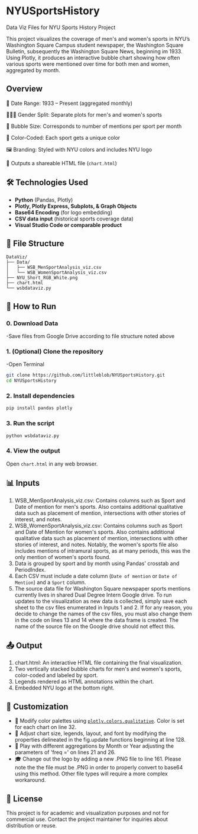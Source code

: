# NYUSportsHistory
Data Viz Files for NYU Sports History Project

This project visualizes the coverage of men's and women's sports in NYU’s Washington Square Campus student newspaper, the Washington Square Bulletin, subsequently the Washington Square News, beginning im 1933. Using Plotly, it produces an interactive bubble chart showing how often various sports were mentioned over time for both men and women, aggregated by month.

## Overview

📅 Date Range: 1933 – Present (aggregated monthly)

🧑‍🤝‍🧑 Gender Split: Separate plots for men's and women's sports

🔵 Bubble Size: Corresponds to number of mentions per sport per month

🎨 Color-Coded: Each sport gets a unique color

🖼️ Branding: Styled with NYU colors and includes NYU logo

 💾 Outputs a shareable HTML file (`chart.html`)

## 🛠️ Technologies Used

- **Python** (Pandas, Plotly)
- **Plotly, Plotly Express, Subplots, & Graph Objects**
- **Base64 Encoding** (for logo embedding)
- **CSV data input** (historical sports coverage data)
- **Visual Studio Code or comparable product** 

## 📁 File Structure

```
DataViz/
├── Data/
│   ├── WSB_MenSportAnalysis_viz.csv
│   └── WSB_WomenSportAnalysis_viz.csv
├── NYU_Short_RGB_White.png
├── chart.html
└── wsbdataviz.py
```

## 🚀 How to Run

### 0. Download Data
-Save files from Google Drive according to file structure noted above

### 1. (Optional) Clone the repository
-Open Terminal
```bash   
git clone https://github.com/littleblob/NYUSportsHistory.git
cd NYUSportsHistory
```

### 2. Install dependencies

```bash
pip install pandas plotly
```

### 3. Run the script

```bash
python wsbdataviz.py
```

### 4. View the output

Open `chart.html` in any web browser.

## 📊 Inputs
1. WSB_MenSportAnalysis_viz.csv: Contains columns such as Sport and Date of mention for men's sports. Also contains additional qualitative data such as placement of mention, intersections with other stories of interest, and notes.
2. WSB_WomenSportAnalysis_viz.csv: Contains columns such as Sport and Date of Mention for women's sports. Also contains additional qualitative data such as placement of mention, intersections with other stories of interest, and notes. Notably, the women's sports file also includes mentions of intramural sports, as at many periods, this was the only mention of women's sports found.
3. Data is grouped by sport and by month using Pandas' crosstab and PeriodIndex.
4. Each CSV must include a date column (`Date of mention` or `Date of Mention`) and a `Sport` column.
5. The source data file for Washington Square newspaper sports mentions currently lives in shared Dual Degree Intern Google drive. To run updates to the visualization as new data is collected, simply save each sheet to the csv files enumerated in Inputs 1 and 2. If for any reason, you decide to change the names of the csv files, you must also change them in the code on lines 13 and 14 where the data frame is created. The name of the source file on the Google drive should not effect this. 

## 📤 Output
1. chart.html: An interactive HTML file containing the final visualization.
2. Two vertically stacked bubble charts for men's and women's sports, color-coded and labeled by sport.
3. Legends rendered as HTML annotations within the chart.
4. Embedded NYU logo at the bottom right.

## 🎨 Customization

- 🎨 Modify color palettes using [`plotly.colors.qualitative`](https://plotly.com/python/discrete-color/). Color is set for each chart on line 32.
- 🧩 Adjust chart size, legends, layout, and font by modifying the properties delineated in the fig.update functions beginning at line 128.
- 📅 Play with different aggregations by Month or Year adjusting the parameters of 'freq =' on lines 21 and 26.
- 🎓 Change out the logo by adding a new .PNG file to line 161. Please note the the file must be .PNG in order to properly convert to base64 using this method. Other file types will require a more complex workaround.

## 📜 License

This project is for academic and visualization purposes and not for commercial use. Contact the project maintainer for inquiries about distribution or reuse.



